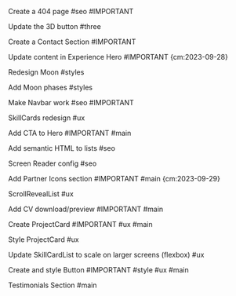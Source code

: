Create a 404 page #seo #IMPORTANT

Update the 3D button #three

Create a Contact Section #IMPORTANT

Update content in Experience Hero #IMPORTANT {cm:2023-09-28}

Redesign Moon #styles

Add Moon phases #styles

Make Navbar work #seo #IMPORTANT

SkillCards redesign #ux

Add CTA to Hero #IMPORTANT #main

Add semantic HTML to lists #seo

Screen Reader config #seo

Add Partner Icons section #IMPORTANT #main {cm:2023-09-29}

ScrollRevealList #ux

Add CV download/preview #IMPORTANT #main

Create ProjectCard #IMPORTANT #ux #main

Style ProjectCard #ux

Update SkillCardList to scale on larger screens (flexbox) #ux

Create and style Button #IMPORTANT #style #ux #main

Testimonials Section #main
